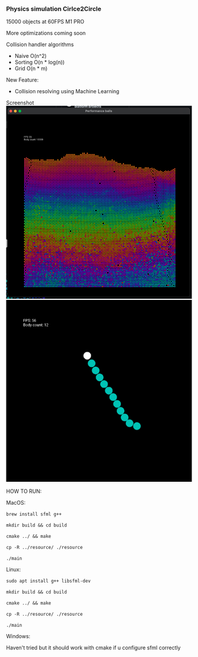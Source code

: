 ### Physics simulation Cirlce2Circle

15000 objects at 60FPS
M1 PRO

More optimizations coming soon

Collision handler algorithms

- Naive O(n^2)
- Sorting O(n * log(n))
- Grid O(n * m)

New Feature:
- Collision resolving using Machine Learning

Screenshot
![alt text](images/ss.png)
![alt text](images/chain.png)

HOW TO RUN:

MacOS:
```
brew install sfml g++
```
```
mkdir build && cd build
```
```
cmake ../ && make
```
```
cp -R ../resource/ ./resource
```
```
./main
```
Linux:
```
sudo apt install g++ libsfml-dev
```
```
mkdir build && cd build
```
```
cmake ../ && make
```
```
cp -R ../resource/ ./resource       
```
```
./main
```
Windows:

Haven't tried but it should work with cmake if u configure sfml correctly